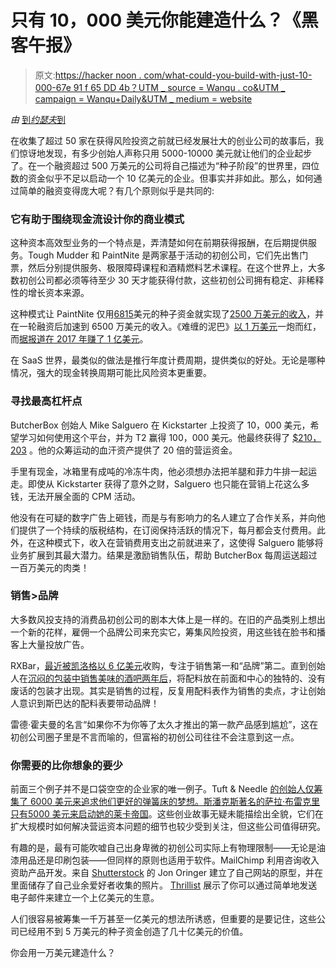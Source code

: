 # 只有 10，000 美元你能建造什么？《黑客午报》

> 原文:[https://hacker noon . com/what-could-you-build-with-just-10-000-67e 91 f 65 DD 4b？UTM _ source = Wanqu . co&UTM _ campaign = Wanqu+Daily&UTM _ medium = website](https://hackernoon.com/what-could-you-build-with-just-10-000-67e91f65dd4b?utm_source=wanqu.co&utm_campaign=Wanqu+Daily&utm_medium=website)

*由* [到*约瑟夫*到](https://twitter.com/josephflaherty?ref=hackernoon.com)

在收集了超过 50 家在获得风险投资之前就已经发展壮大的创业公司的故事后，我们惊讶地发现，有多少创始人声称只用 5000-10000 美元就让他们的企业起步了。在一个融资超过 500 万美元的公司将自己描述为“种子阶段”的世界里，四位数的资金似乎不足以启动一个 10 亿美元的企业。但事实并非如此。那么，如何通过简单的融资变得庞大呢？有几个原则似乎是共同的:

### 它有助于围绕现金流设计你的商业模式

这种资本高效型业务的一个特点是，弄清楚如何在前期获得报酬，在后期提供服务。Tough Mudder 和 PaintNite 是两家基于活动的初创公司，它们先出售门票，然后分别提供服务、极限障碍课程和酒精燃料艺术课程。在这个世界上，大多数初创公司都必须等待至少 30 天才能获得付款，这些初创公司拥有稳定、非稀释性的增长资本来源。

这种模式让 PaintNite 仅用[6815](https://www.inc.com/magazine/201502/paul-keegan/art-stars.html?ref=hackernoon.com)美元的种子资金就实现了[2500 万美元的收入](https://www.inc.com/christine-lagorio/2016-inc5000-paint-nite.html?ref=hackernoon.com)，并在一轮融资后加速到 6500 万美元的收入。《难缠的泥巴》[以 1 万美元](https://www.inc.com/video/tough-mudder-grew-to-100-million-after-founder-started-it-with-his-last-10000.html?ref=hackernoon.com)一炮而红，而[据报道在 2017 年赚了 1 亿美元](http://www.businessinsider.com/how-tough-mudder-went-from-harvard-business-to-tv-show-on-sky-and-cbs-2017-1?ref=hackernoon.com)。

在 SaaS 世界，最类似的做法是推行年度计费周期，提供类似的好处。无论是哪种情况，强大的现金转换周期可能比风险资本更重要。

### 寻找最高杠杆点

ButcherBox 创始人 Mike Salguero 在 Kickstarter 上投资了 10，000 美元，希望学习如何使用这个平台，并为 T2 赢得 100，000 美元。他最终获得了 [$210，203](https://www.kickstarter.com/projects/butcherbox/butcherbox-open-your-door-to-healthy-100-grass-fed?ref=hackernoon.com) 。他的众筹运动的血汗资产提供了 20 倍的营运资金。

手里有现金，冰箱里有成吨的冷冻牛肉，他必须想办法把羊腿和菲力牛排一起运走。即使从 Kickstarter 获得了意外之财，Salguero 也只能在营销上花这么多钱，无法开展全面的 CPM 活动。

他没有在可疑的数字广告上砸钱，而是与有影响力的名人建立了合作关系，并向他们提供了一个持续的版税结构，在订阅保持活跃的情况下，每月都会支付费用。此外，在这种模式下，收入在营销费用支出之前就进来了，这使得 Salguero 能够将业务扩展到其最大潜力。结果是激励销售队伍，帮助 ButcherBox 每周运送超过一百万美元的肉类！

### 销售>品牌

大多数风投支持的消费品初创公司的剧本大体上是一样的。在旧的产品类别上想出一个新的花样，雇佣一个品牌公司来充实它，筹集风险投资，用这些钱在脸书和播客上大量投放广告。

RXBar，[最近被凯洛格以 6 亿美元](https://www.entrepreneur.com/article/308136?ref=hackernoon.com)收购，专注于销售第一和“品牌”第二。直到创始人在[沉闷的包装中销售美味的酒吧两年后](https://www.inc.com/magazine/201706/stephanie-schomer/rxbar-protein-bar-design-awards-2017.html?ref=hackernoon.com)，将配料放在前面和中心的独特的、没有废话的包装才出现。其实是销售的过程，反复用配料表作为销售的卖点，才让创始人意识到斯巴达的配料表要带动品牌！

雷德·霍夫曼的名言“如果你不为你等了太久才推出的第一款产品感到尴尬”，这在初创公司圈子里是不言而喻的，但富裕的初创公司往往不会注意到这一点。

### 你需要的比你想象的要少

前面三个例子并不是口袋空空的企业家的唯一例子。Tuft & Needle [的创始人仅筹集了 6000 美元来追求他们更好的弹簧床的梦想。斯潘克斯著名的萨拉·布雷克里只有](https://m.tuftandneedle.com/no-vc-d50cd26e38b7?ref=hackernoon.com)[5000 美元来启动她的莱卡帝国](https://www.forbes.com/sites/clareoconnor/2016/06/01/inside-forbes-historic-10-billion-richest-women-cover/?ref=hackernoon.com#3d6779955f84)。这些创业故事无疑未能描绘出全貌，它们在扩大规模时如何解决营运资本问题的细节也较少受到关注，但这些公司值得研究。

有趣的是，最有可能吹嘘自己出身卑微的初创公司实际上有物理限制——无论是油漆用品还是印刷包装——但同样的原则也适用于软件。MailChimp 利用咨询收入资助产品开发。来自 [Shutterstock](https://www.entrepreneur.com/article/272005?ref=hackernoon.com) 的 Jon Oringer 建立了自己网站的原型，并在里面储存了自己业余爱好者收集的照片。 [Thrillist](https://pando.com/2012/08/16/why-thrillist-raised-13-million-after-basically-bootstrapping-for-seven-years/?ref=hackernoon.com) 展示了你可以通过简单地发送电子邮件来建立一个上亿美元的生意。

人们很容易被筹集一千万甚至一亿美元的想法所诱惑，但重要的是要记住，这些公司已经用不到 5 万美元的种子资金创造了几十亿美元的价值。

你会用一万美元建造什么？